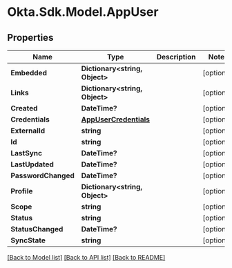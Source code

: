 # Okta.Sdk.Model.AppUser
## Properties

Name | Type | Description | Notes
------------ | ------------- | ------------- | -------------
**Embedded** | **Dictionary&lt;string, Object&gt;** |  | [optional] 
**Links** | **Dictionary&lt;string, Object&gt;** |  | [optional] 
**Created** | **DateTime?** |  | [optional] 
**Credentials** | [**AppUserCredentials**](AppUserCredentials.md) |  | [optional] 
**ExternalId** | **string** |  | [optional] 
**Id** | **string** |  | [optional] 
**LastSync** | **DateTime?** |  | [optional] 
**LastUpdated** | **DateTime?** |  | [optional] 
**PasswordChanged** | **DateTime?** |  | [optional] 
**Profile** | **Dictionary&lt;string, Object&gt;** |  | [optional] 
**Scope** | **string** |  | [optional] 
**Status** | **string** |  | [optional] 
**StatusChanged** | **DateTime?** |  | [optional] 
**SyncState** | **string** |  | [optional] 

[[Back to Model list]](../README.md#documentation-for-models) [[Back to API list]](../README.md#documentation-for-api-endpoints) [[Back to README]](../README.md)

